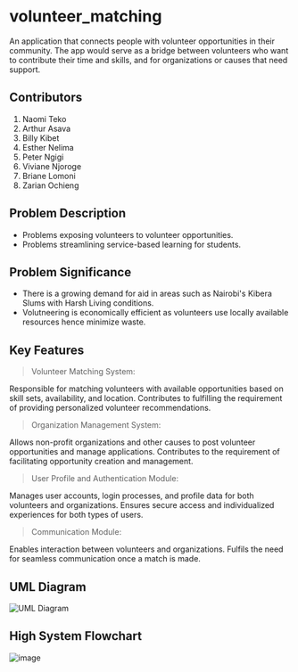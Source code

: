 # volunteer_matching

An application that connects people with
volunteer opportunities in their community. The
app would serve as a bridge between volunteers
who want to contribute their time and skills,
and for organizations or causes that need
support.

## Contributors
1. Naomi Teko
2. Arthur Asava
3. Billy Kibet
4. Esther Nelima
5. Peter Ngigi
6. Viviane Njoroge
7. Briane Lomoni
8. Zarian Ochieng

## Problem Description
- Problems exposing volunteers to volunteer opportunities.
- Problems streamlining service-based learning for students.

## Problem Significance
- There is a growing demand for aid in areas such as Nairobi's Kibera Slums with Harsh Living conditions.
- Volutneering is economically efficient as volunteers use locally available resources hence minimize waste.

## Key Features
>Volunteer Matching System:

Responsible for matching volunteers with available opportunities based on skill
sets, availability, and location.
Contributes to fulfilling the requirement of providing personalized volunteer
recommendations.

> Organization Management System:

Allows non-profit organizations and other causes to post volunteer opportunities
and manage applications.
Contributes to the requirement of facilitating opportunity creation and
management.

> User Profile and Authentication Module:

Manages user accounts, login processes, and profile data for both volunteers
and organizations.
Ensures secure access and individualized experiences for both types of users.

> Communication Module:

Enables interaction between volunteers and organizations.
Fulfils the need for seamless communication once a match is made.

## UML Diagram
![UML Diagram](https://github.com/user-attachments/assets/5c2daccc-2e8b-4a83-aa10-ce2ed8ea6853)

## High System Flowchart
![image](https://github.com/user-attachments/assets/5dbcb623-a3de-4920-b8f8-0664a17286ab)



